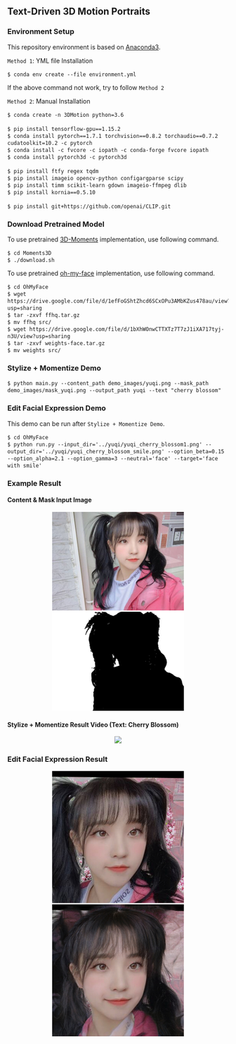 ## Text-Driven 3D Motion Portraits

### Environment Setup

This repository environment is based on [Anaconda3](https://www.anaconda.com/products/distribution).

`Method 1`: YML file Installation

```shell
$ conda env create --file environment.yml
```

If the above command not work, try to follow `Method 2`

`Method 2`:  Manual Installation

```shell
$ conda create -n 3DMotion python=3.6

$ pip install tensorflow-gpu==1.15.2
$ conda install pytorch==1.7.1 torchvision==0.8.2 torchaudio==0.7.2 cudatoolkit=10.2 -c pytorch
$ conda install -c fvcore -c iopath -c conda-forge fvcore iopath
$ conda install pytorch3d -c pytorch3d

$ pip install ftfy regex tqdm
$ pip install imageio opencv-python configargparse scipy
$ pip install timm scikit-learn gdown imageio-ffmpeg dlib
$ pip install kornia==0.5.10

$ pip install git+https://github.com/openai/CLIP.git
```

### Download Pretrained Model

To use pretrained [3D-Moments](https://github.com/google-research/3d-moments) implementation, use following command.

```shell
$ cd Moments3D
$ ./download.sh
```

To use pretrained [oh-my-face](https://github.com/P2Oileen/oh-my-face) implementation, use following command.


```shell
$ cd OhMyFace
$ wget https://drive.google.com/file/d/1efFoGShtZhcd6SCxOPu3AMbKZus478au/view?usp=sharing
$ tar -zxvf ffhq.tar.gz
$ mv ffhq src/
$ wget https://drive.google.com/file/d/1bXhWOnwCTTXTz7T7zJ1iXA717tyj-n3U/view?usp=sharing
$ tar -zxvf weights-face.tar.gz
$ mv weights src/
```

### Stylize + Momentize Demo
```shell
$ python main.py --content_path demo_images/yuqi.png --mask_path demo_images/mask_yuqi.png --output_path yuqi --text "cherry blossom"
```

### Edit Facial Expression Demo

This demo can be run after `Stylize + Momentize Demo`. 

```shell
$ cd OhMyFace
$ python run.py --input_dir='../yuqi/yuqi_cherry_blossom1.png' --output_dir='../yuqi/yuqi_cherry_blossom_smile.png' --option_beta=0.15 --option_alpha=2.1 --option_gamma=3 --neutral='face' --target='face with smile'
```

### Example Result

#### Content & Mask Input Image
<p align="center">
    <img src="demo_images/yuqi.png" width=300>
    <img src="demo_images/mask_yuqi.png" width=300>
</p>

#### Stylize + Momentize Result Video (Text: Cherry Blossom)
<p align="center">
    <img src="output_videos/yuqi_zoom_in.gif" width=300>
</p>

### Edit Facial Expression Result 

<p align="center">
  <img src="output_images/yuqi_cherry_blossom_aligned.jpg" width=300>
  <img src="output_images/yuqi_cherry_blossom_smile.png" width=300>
</p>

 

